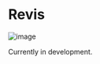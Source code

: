 # Revis
![image](https://github.com/user-attachments/assets/2a0eb9b9-4434-40e0-89e9-a082fb385495)

Currently in development.

